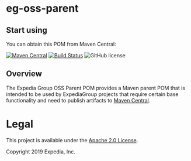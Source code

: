 # eg-oss-parent

## Start using

You can obtain this POM from Maven Central:

[![Maven Central](https://maven-badges.herokuapp.com/maven-central/com.expediagroup/eg-oss-parent/badge.svg?subject=com.expediagroup:eg-oss-parent)](https://maven-badges.herokuapp.com/maven-central/com.expediagroup/eg-oss-parent) [![Build Status](https://travis-ci.org/ExpediaGroup/eg-oss-parent.svg?branch=master)](https://travis-ci.org/ExpediaGroup/eg-oss-parent) ![GitHub license](https://img.shields.io/github/license/ExpediaGroup/eg-oss-parent.svg)

## Overview
The Expedia Group OSS Parent POM provides a Maven parent POM that is intended to be used by ExpediaGroup projects that require certain 
base functionality and need to publish artifacts to [Maven Central](https://search.maven.org/).

# Legal
This project is available under the [Apache 2.0 License](http://www.apache.org/licenses/LICENSE-2.0.html).

Copyright 2019 Expedia, Inc.
